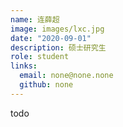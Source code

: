 ```yaml
---
name: 连薛超
image: images/lxc.jpg
date: "2020-09-01"
description: 硕士研究生
role: student
links:
  email: none@none.none
  github: none
---
```


todo
